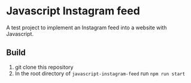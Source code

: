 # Javascript Instagram feed

A test project to implement an Instagram feed into a website with Javascript.

## Build

1. git clone this repository
2. In the root directory of `javascript-instagram-feed` run `npm run start`
